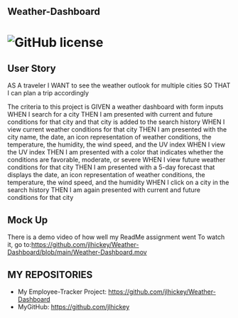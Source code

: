 ## Weather-Dashboard
# ![GitHub license](https://img.shields.io/badge/Made%20by-%40jlhickey-orange)


## User Story
AS A traveler
I WANT to see the weather outlook for multiple cities
SO THAT I can plan a trip accordingly

The criteria to this project is
GIVEN a weather dashboard with form inputs
WHEN I search for a city
THEN I am presented with current and future conditions for that city and that city is added to the search history
WHEN I view current weather conditions for that city
THEN I am presented with the city name, the date, an icon representation of weather conditions, the temperature, the humidity, the wind speed, and the UV index
WHEN I view the UV index
THEN I am presented with a color that indicates whether the conditions are favorable, moderate, or severe
WHEN I view future weather conditions for that city
THEN I am presented with a 5-day forecast that displays the date, an icon representation of weather conditions, the temperature, the wind speed, and the humidity
WHEN I click on a city in the search history
THEN I am again presented with current and future conditions for that city


## Mock Up

There is a demo video of how well my ReadMe assignment went
To watch it, go to:https://github.com/jlhickey/Weather-Dashboard/blob/main/Weather-Dashboard.mov


## MY REPOSITORIES
- My Employee-Tracker Project: https://github.com/jlhickey/Weather-Dashboard
- MyGitHub: https://github.com/jlhickey
